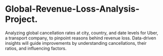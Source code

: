 # Global-Revenue-Loss-Analysis-Project.
Analyzing global cancellation rates at city, country, and date levels for Uber, a transport company, to pinpoint reasons behind revenue loss. Data-driven insights will guide improvements by understanding cancellations, their ratios, and influencing factors.
